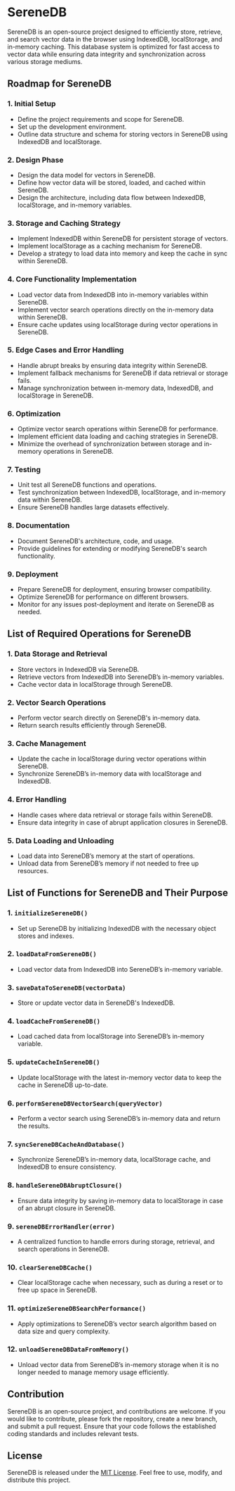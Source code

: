 # SereneDB

SereneDB is an open-source project designed to efficiently store, retrieve, and search vector data in the browser using IndexedDB, localStorage, and in-memory caching. This database system is optimized for fast access to vector data while ensuring data integrity and synchronization across various storage mediums.

## Roadmap for SereneDB

### 1. Initial Setup
- Define the project requirements and scope for SereneDB.
- Set up the development environment.
- Outline data structure and schema for storing vectors in SereneDB using IndexedDB and localStorage.

### 2. Design Phase
- Design the data model for vectors in SereneDB.
- Define how vector data will be stored, loaded, and cached within SereneDB.
- Design the architecture, including data flow between IndexedDB, localStorage, and in-memory variables.

### 3. Storage and Caching Strategy
- Implement IndexedDB within SereneDB for persistent storage of vectors.
- Implement localStorage as a caching mechanism for SereneDB.
- Develop a strategy to load data into memory and keep the cache in sync within SereneDB.

### 4. Core Functionality Implementation
- Load vector data from IndexedDB into in-memory variables within SereneDB.
- Implement vector search operations directly on the in-memory data within SereneDB.
- Ensure cache updates using localStorage during vector operations in SereneDB.

### 5. Edge Cases and Error Handling
- Handle abrupt breaks by ensuring data integrity within SereneDB.
- Implement fallback mechanisms for SereneDB if data retrieval or storage fails.
- Manage synchronization between in-memory data, IndexedDB, and localStorage in SereneDB.

### 6. Optimization
- Optimize vector search operations within SereneDB for performance.
- Implement efficient data loading and caching strategies in SereneDB.
- Minimize the overhead of synchronization between storage and in-memory operations in SereneDB.

### 7. Testing
- Unit test all SereneDB functions and operations.
- Test synchronization between IndexedDB, localStorage, and in-memory data within SereneDB.
- Ensure SereneDB handles large datasets effectively.

### 8. Documentation
- Document SereneDB's architecture, code, and usage.
- Provide guidelines for extending or modifying SereneDB's search functionality.

### 9. Deployment
- Prepare SereneDB for deployment, ensuring browser compatibility.
- Optimize SereneDB for performance on different browsers.
- Monitor for any issues post-deployment and iterate on SereneDB as needed.

## List of Required Operations for SereneDB

### 1. Data Storage and Retrieval
- Store vectors in IndexedDB via SereneDB.
- Retrieve vectors from IndexedDB into SereneDB’s in-memory variables.
- Cache vector data in localStorage through SereneDB.

### 2. Vector Search Operations
- Perform vector search directly on SereneDB's in-memory data.
- Return search results efficiently through SereneDB.

### 3. Cache Management
- Update the cache in localStorage during vector operations within SereneDB.
- Synchronize SereneDB’s in-memory data with localStorage and IndexedDB.

### 4. Error Handling
- Handle cases where data retrieval or storage fails within SereneDB.
- Ensure data integrity in case of abrupt application closures in SereneDB.

### 5. Data Loading and Unloading
- Load data into SereneDB’s memory at the start of operations.
- Unload data from SereneDB’s memory if not needed to free up resources.

## List of Functions for SereneDB and Their Purpose

### 1. `initializeSereneDB()`
- Set up SereneDB by initializing IndexedDB with the necessary object stores and indexes.

### 2. `loadDataFromSereneDB()`
- Load vector data from IndexedDB into SereneDB’s in-memory variable.

### 3. `saveDataToSereneDB(vectorData)`
- Store or update vector data in SereneDB's IndexedDB.

### 4. `loadCacheFromSereneDB()`
- Load cached data from localStorage into SereneDB’s in-memory variable.

### 5. `updateCacheInSereneDB()`
- Update localStorage with the latest in-memory vector data to keep the cache in SereneDB up-to-date.

### 6. `performSereneDBVectorSearch(queryVector)`
- Perform a vector search using SereneDB’s in-memory data and return the results.

### 7. `syncSereneDBCacheAndDatabase()`
- Synchronize SereneDB’s in-memory data, localStorage cache, and IndexedDB to ensure consistency.

### 8. `handleSereneDBAbruptClosure()`
- Ensure data integrity by saving in-memory data to localStorage in case of an abrupt closure in SereneDB.

### 9. `sereneDBErrorHandler(error)`
- A centralized function to handle errors during storage, retrieval, and search operations in SereneDB.

### 10. `clearSereneDBCache()`
- Clear localStorage cache when necessary, such as during a reset or to free up space in SereneDB.

### 11. `optimizeSereneDBSearchPerformance()`
- Apply optimizations to SereneDB’s vector search algorithm based on data size and query complexity.

### 12. `unloadSereneDBDataFromMemory()`
- Unload vector data from SereneDB’s in-memory storage when it is no longer needed to manage memory usage efficiently.

## Contribution

SereneDB is an open-source project, and contributions are welcome. If you would like to contribute, please fork the repository, create a new branch, and submit a pull request. Ensure that your code follows the established coding standards and includes relevant tests.

## License

SereneDB is released under the [MIT License](LICENSE). Feel free to use, modify, and distribute this project.
